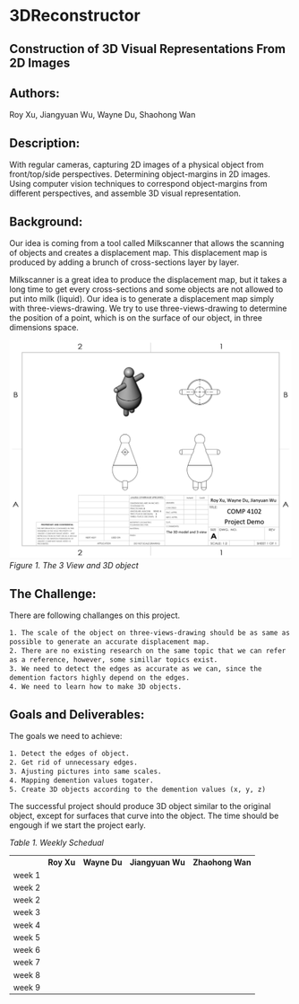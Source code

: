# 3DReconstructor

## Construction of 3D Visual Representations From 2D Images


Authors:
---
Roy Xu, Jiangyuan Wu, Wayne Du, Shaohong Wan


Description:
---
With regular cameras, capturing 2D images of a physical object from front/top/side perspectives. Determining object-margins in 2D images. Using computer vision techniques to correspond object-margins from different perspectives, and assemble 3D visual representation.

Background:
---
Our idea is coming from a tool called Milkscanner that allows the scanning of objects and creates a displacement map. This displacement map is produced by adding a brunch of cross-sections layer by layer.

Milkscanner is a great idea to produce the displacement map, but it takes a long time to get every cross-sections and some objects are not allowed to put into milk (liquid). Our idea is to generate a displacement map simply with three-views-drawing. We try to use three-views-drawing to determine the position of a point, which is on the surface of our object, in three dimensions space.

![need some pictures](/drawing.png)
*Figure 1. The 3 View and 3D object*

The Challenge:
---
There are following challanges on this project. 
  
    1. The scale of the object on three-views-drawing should be as same as possible to generate an accurate displacement map.
    2. There are no existing research on the same topic that we can refer as a reference, however, some simillar topics exist.
    3. We need to detect the edges as accurate as we can, since the demention factors highly depend on the edges.
    4. We need to learn how to make 3D objects.

Goals and Deliverables:
---
The goals we need to achieve:

    1. Detect the edges of object.
    2. Get rid of unnecessary edges.
    3. Ajusting pictures into same scales.
    4. Mapping demention values togater.
    5. Create 3D objects according to the demention values (x, y, z)
    
The successful project should produce 3D object similar to the original object, except for surfaces that curve into the object. The time should be engough if we start the project early.

*Table 1. Weekly Schedual*
<table style="width:100%">
  <tr>
    <td></td>
    <th>Roy Xu</th>
    <th>Wayne Du</th>
    <th>Jiangyuan Wu</th>
    <th>Zhaohong Wan</th>
  </tr>
  <tr>
    <td>week 1</td>
    <td></td>
    <td></td>
    <td></td>
    <td></td>

  </tr>
  <tr>
    <td>week 2</td>
    <td></td>
    <td></td>
    <td></td>
      <td></td>

  </tr>
  <tr>
    <td>week 2</td>
    <td></td>
    <td></td>
    <td></td>
      <td></td>

  </tr>
  <tr>
    <td>week 3</td>
    <td></td>
    <td></td>
    <td></td>
      <td></td>

  </tr>
  <tr>
    <td>week 4</td>
    <td></td>
    <td></td>
    <td></td>
      <td></td>

  </tr>
  <tr>
    <td>week 5</td>
    <td></td>
    <td></td>
    <td></td>
      <td></td>

  </tr>
  <tr>
    <td>week 6</td>
    <td></td>
    <td></td>
    <td></td>
      <td></td>

  </tr>
  <tr>
    <td>week 7</td>
    <td></td>
    <td></td>
    <td></td>
      <td></td>

  </tr>
  <tr>
    <td>week 8</td>
    <td></td>
    <td></td>
    <td></td>
      <td></td>

  </tr>
  <tr>
    <td>week 9</td>
    <td></td>
    <td></td>
    <td></td>
      <td></td>

  </tr>
</table>
